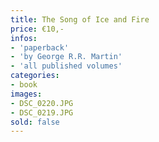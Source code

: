 ```yaml
---
title: The Song of Ice and Fire
price: €10,-
infos:  
- 'paperback'
- 'by George R.R. Martin'
- 'all published volumes'
categories:
- book
images:
- DSC_0220.JPG
- DSC_0219.JPG
sold: false
---
```

